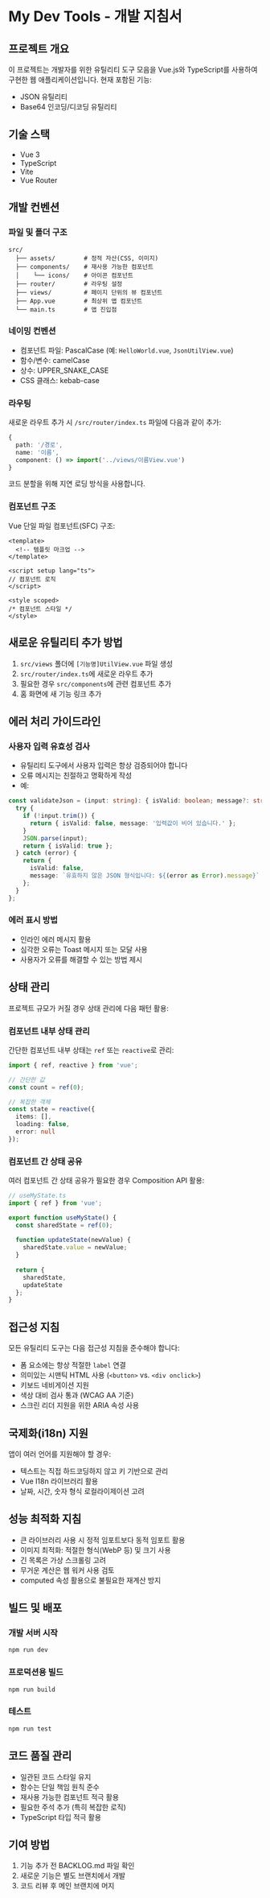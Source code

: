 # My Dev Tools - 개발 지침서

## 프로젝트 개요

이 프로젝트는 개발자를 위한 유틸리티 도구 모음을 Vue.js와 TypeScript를 사용하여 구현한 웹 애플리케이션입니다.
현재 포함된 기능:
- JSON 유틸리티
- Base64 인코딩/디코딩 유틸리티

## 기술 스택

- Vue 3
- TypeScript
- Vite
- Vue Router

## 개발 컨벤션

### 파일 및 폴더 구조

```
src/
  ├── assets/        # 정적 자산(CSS, 이미지)
  ├── components/    # 재사용 가능한 컴포넌트
  │    └── icons/    # 아이콘 컴포넌트
  ├── router/        # 라우팅 설정
  ├── views/         # 페이지 단위의 뷰 컴포넌트
  ├── App.vue        # 최상위 앱 컴포넌트
  └── main.ts        # 앱 진입점
```

### 네이밍 컨벤션

- 컴포넌트 파일: PascalCase (예: `HelloWorld.vue`, `JsonUtilView.vue`)
- 함수/변수: camelCase
- 상수: UPPER_SNAKE_CASE
- CSS 클래스: kebab-case

### 라우팅

새로운 라우트 추가 시 `/src/router/index.ts` 파일에 다음과 같이 추가:

```typescript
{
  path: '/경로',
  name: '이름',
  component: () => import('../views/이름View.vue')
}
```

코드 분할을 위해 지연 로딩 방식을 사용합니다.

### 컴포넌트 구조

Vue 단일 파일 컴포넌트(SFC) 구조:

```vue
<template>
  <!-- 템플릿 마크업 -->
</template>

<script setup lang="ts">
// 컴포넌트 로직
</script>

<style scoped>
/* 컴포넌트 스타일 */
</style>
```

## 새로운 유틸리티 추가 방법

1. `src/views` 폴더에 `[기능명]UtilView.vue` 파일 생성
2. `src/router/index.ts`에 새로운 라우트 추가
3. 필요한 경우 `src/components`에 관련 컴포넌트 추가
4. 홈 화면에 새 기능 링크 추가

## 에러 처리 가이드라인

### 사용자 입력 유효성 검사

- 유틸리티 도구에서 사용자 입력은 항상 검증되어야 합니다
- 오류 메시지는 친절하고 명확하게 작성
- 예:

```typescript
const validateJson = (input: string): { isValid: boolean; message?: string } => {
  try {
    if (!input.trim()) {
      return { isValid: false, message: '입력값이 비어 있습니다.' };
    }
    JSON.parse(input);
    return { isValid: true };
  } catch (error) {
    return { 
      isValid: false, 
      message: `유효하지 않은 JSON 형식입니다: ${(error as Error).message}` 
    };
  }
};
```

### 에러 표시 방법

- 인라인 에러 메시지 활용
- 심각한 오류는 Toast 메시지 또는 모달 사용
- 사용자가 오류를 해결할 수 있는 방법 제시

## 상태 관리

프로젝트 규모가 커질 경우 상태 관리에 다음 패턴 활용:

### 컴포넌트 내부 상태 관리

간단한 컴포넌트 내부 상태는 `ref` 또는 `reactive`로 관리:

```typescript
import { ref, reactive } from 'vue';

// 간단한 값
const count = ref(0);

// 복잡한 객체
const state = reactive({
  items: [],
  loading: false,
  error: null
});
```

### 컴포넌트 간 상태 공유

여러 컴포넌트 간 상태 공유가 필요한 경우 Composition API 활용:

```typescript
// useMyState.ts
import { ref } from 'vue';

export function useMyState() {
  const sharedState = ref(0);
  
  function updateState(newValue) {
    sharedState.value = newValue;
  }
  
  return {
    sharedState,
    updateState
  };
}
```

## 접근성 지침

모든 유틸리티 도구는 다음 접근성 지침을 준수해야 합니다:

- 폼 요소에는 항상 적절한 `label` 연결
- 의미있는 시맨틱 HTML 사용 (`<button>` vs. `<div onclick>`)
- 키보드 네비게이션 지원
- 색상 대비 검사 통과 (WCAG AA 기준)
- 스크린 리더 지원을 위한 ARIA 속성 사용

## 국제화(i18n) 지원

앱이 여러 언어를 지원해야 할 경우:

- 텍스트는 직접 하드코딩하지 않고 키 기반으로 관리
- Vue I18n 라이브러리 활용
- 날짜, 시간, 숫자 형식 로컬라이제이션 고려

## 성능 최적화 지침

- 큰 라이브러리 사용 시 정적 임포트보다 동적 임포트 활용
- 이미지 최적화: 적절한 형식(WebP 등) 및 크기 사용
- 긴 목록은 가상 스크롤링 고려 
- 무거운 계산은 웹 워커 사용 검토
- computed 속성 활용으로 불필요한 재계산 방지

## 빌드 및 배포

### 개발 서버 시작
```bash
npm run dev
```

### 프로덕션용 빌드
```bash
npm run build
```

### 테스트
```bash
npm run test
```

## 코드 품질 관리

- 일관된 코드 스타일 유지
- 함수는 단일 책임 원칙 준수
- 재사용 가능한 컴포넌트 적극 활용
- 필요한 주석 추가 (특히 복잡한 로직)
- TypeScript 타입 적극 활용

## 기여 방법

1. 기능 추가 전 BACKLOG.md 파일 확인
2. 새로운 기능은 별도 브랜치에서 개발
3. 코드 리뷰 후 메인 브랜치에 머지
